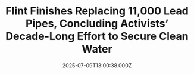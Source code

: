 ---
title: "Flint Finishes Replacing 11,000 Lead Pipes, Concluding Activists’ Decade-Long Effort to Secure Clean Water"
date: 2025-07-09T13:00:38.000Z
category: Human Kindness
externalLink: "https://www.goodnewsnetwork.org/flint-finishes-replacing-11000-lead-pipes-concluding-activists-decade-long-effort-to-secure-clean-water/"
image: ""
excerpt: "If there were one place in America where you’d decline a glass of tap water it would be Flint, right? Wrong. A decade after lead-contaminated water was found in the Michigan city’s water system, the legal battle to replace lead water pipes is nearly finished. Homes serviced by lead water lines which have not been […] The post Flint Finishes…"
---